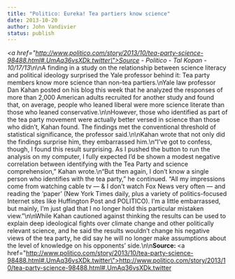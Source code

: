 ```yaml
---
title: "Politico: Eureka! Tea partiers know science"
date: 2013-10-20
author: John Vandivier
status: publish
---
```


<em><a href=\"http://www.politico.com/story/2013/10/tea-party-science-98488.html#.UmAq36vsXDk.twitter\">Source</a> - Politico - Tal Kopan - 10/17/13</em>\n\nA finding in a study on the relationship between science literacy and political ideology surprised the Yale professor behind it: Tea party members know more science than non-tea partiers.\nYale law professor Dan Kahan posted on his blog this week that he analyzed the responses of more than 2,000 American adults recruited for another study and found that, on average, people who leaned liberal were more science literate than those who leaned conservative.\n\nHowever, those who identified as part of the tea party movement were actually better versed in science than those who didn’t, Kahan found. The findings met the conventional threshold of statistical significance, the professor said.\n\nKahan wrote that not only did the findings surprise him, they embarrassed him.\n“I’ve got to confess, though, I found this result surprising. As I pushed the button to run the analysis on my computer, I fully expected I’d be shown a modest negative correlation between identifying with the Tea Party and science comprehension,” Kahan wrote.\n“But then again, I don’t know a single person who identifies with the tea party,” he continued. “All my impressions come from watching cable tv — &amp; I don’t watch Fox News very often — and reading the ‘paper’ (New York Times daily, plus a variety of politics-focused Internet sites like Huffington Post and POLITICO). I’m a little embarrassed, but mainly, I’m just glad that I no longer hold this particular mistaken view.”\n\nWhile Kahan cautioned against thinking the results can be used to explain deep ideological fights over climate change and other politically relevant science, and he said the results wouldn’t change his negative views of the tea party, he did say he will no longer make assumptions about the level of knowledge on his opponents’ side.\n\n<strong>Source: </strong><a href=\"http://www.politico.com/story/2013/10/tea-party-science-98488.html#.UmAq36vsXDk.twitter\">http://www.politico.com/story/2013/10/tea-party-science-98488.html#.UmAq36vsXDk.twitter</a>